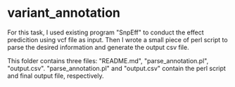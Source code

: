 # variant_annotation
For this task, I used existing program "SnpEff" to conduct the effect predicition 
using vcf file as input. Then I wrote a small piece of perl script to parse the desired 
information and generate the output csv file.

This folder contains three files: "README.md", "parse_annotation.pl", "output.csv". "parse_annotation.pl" and 
"output.csv" contain the perl script and final output file, respectively. 

